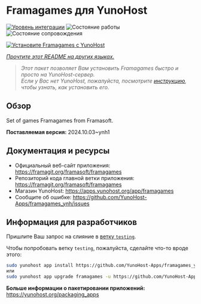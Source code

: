 <!--
Важно: этот README был автоматически сгенерирован <https://github.com/YunoHost/apps/tree/master/tools/readme_generator>
Он НЕ ДОЛЖЕН редактироваться вручную.
-->

# Framagames для YunoHost

[![Уровень интеграции](https://apps.yunohost.org/badge/integration/framagames)](https://ci-apps.yunohost.org/ci/apps/framagames/)
![Состояние работы](https://apps.yunohost.org/badge/state/framagames)
![Состояние сопровождения](https://apps.yunohost.org/badge/maintained/framagames)

[![Установите Framagames с YunoHost](https://install-app.yunohost.org/install-with-yunohost.svg)](https://install-app.yunohost.org/?app=framagames)

*[Прочтите этот README на других языках.](./ALL_README.md)*

> *Этот пакет позволяет Вам установить Framagames быстро и просто на YunoHost-сервер.*  
> *Если у Вас нет YunoHost, пожалуйста, посмотрите [инструкцию](https://yunohost.org/install), чтобы узнать, как установить его.*

## Обзор

Set of games Framagames from Framasoft.

**Поставляемая версия:** 2024.10.03~ynh1
## Документация и ресурсы

- Официальный веб-сайт приложения: <https://framagit.org/framasoft/framagames>
- Репозиторий кода главной ветки приложения: <https://framagit.org/framasoft/framagames>
- Магазин YunoHost: <https://apps.yunohost.org/app/framagames>
- Сообщите об ошибке: <https://github.com/YunoHost-Apps/framagames_ynh/issues>

## Информация для разработчиков

Пришлите Ваш запрос на слияние в [ветку `testing`](https://github.com/YunoHost-Apps/framagames_ynh/tree/testing).

Чтобы попробовать ветку `testing`, пожалуйста, сделайте что-то вроде этого:

```bash
sudo yunohost app install https://github.com/YunoHost-Apps/framagames_ynh/tree/testing --debug
или
sudo yunohost app upgrade framagames -u https://github.com/YunoHost-Apps/framagames_ynh/tree/testing --debug
```

**Больше информации о пакетировании приложений:** <https://yunohost.org/packaging_apps>
